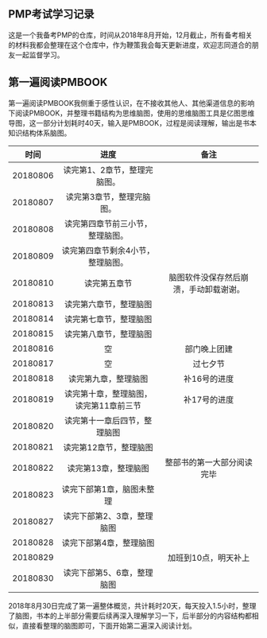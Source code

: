 ## PMP考试学习记录

这是一个我备考PMP的仓库，时间从2018年8月开始，12月截止，所有备考相关的材料我都会整理在这个仓库中，作为鞭策我会每天更新进度，欢迎志同道合的朋友一起监督学习。

## 第一遍阅读PMBOOK
第一遍阅读PMBOOK我侧重于感性认识，在不接收其他人、其他渠道信息的影响下阅读PMBOOK，并整理书籍结构为思维脑图，使用的思维脑图工具是亿图思维导图，这一部分计划耗时40天，输入是PMBOOK，过程是阅读理解，输出是书本知识结构体系脑图。

|    时间    |          进度          |         备注          |
| :------: | :------------------: | :-----------------: |
| 20180806 |   读完第1、2章节，整理完脑图。    |                     |
| 20180807 |    读完第3章节，整理完脑图。     |                     |
| 20180808 |   读完第四章节前三小节，整理脑图。   |                     |
| 20180809 |  读完第四章节剩余4小节，整理脑图。   |                     |
| 20180810 |        读完第五章节        | 脑图软件没保存然后崩溃，手动卸载谢谢。 |
| 20180813 |     读完第六章节，整理脑图      |                     |
| 20180814 |     读完第七章节，整理脑图      |                     |
| 20180815 |     读完第八章节，整理脑图      |                     |
| 20180816 |          空           |       部门晚上团建        |
| 20180817 |          空           |        过七夕节         |
| 20180818 |      读完第九章，整理脑图      |       补16号的进度       |
| 20180819 | 读完第十章，整理脑图，读完第11章前三节 |       补17号的进度       |
| 20180820 |    读完第十一章后四节，整理脑图    |                     |
| 20180821 |     读完第12章节，整理脑图     |                     |
| 20180822 |     读完第13章，整理脑图      |    整部书的第一大部分阅读完毕    |
| 20180823 |    读完下部第1章，脑图未整理     |                     |
| 20180827 |    读完下部第2、3章，整理脑图    |                     |
| 20180828 |     读完下部第4章，整理脑图     |                     |
| 20180829 |                      |     加班到10点，明天补上     |
| 20180830 |    读完下部第5、6章，整理脑图    |                     |

2018年8月30日完成了第一遍整体概览，共计耗时20天，每天投入1.5小时，整理了脑图，书本的上半部分需要后续再深入理解学习一下，后半部分的内容结构都相似，直接看整理的脑图即可，下面开始第二遍深入阅读计划。